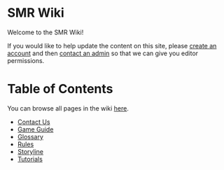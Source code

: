 <!-- TITLE: Home -->
<!-- SUBTITLE: A quick summary of Home -->

# SMR Wiki
Welcome to the SMR Wiki!

If you would like to help update the content on this site, please [create an account](login) and then [contact an admin](contact-us) so that we can give you editor permissions.

# Table of Contents
You can browse all pages in the wiki [here](all).

* [Contact Us](contact-us)
* [Game Guide](game-guide)
* [Glossary](glossary)
* [Rules](rules)
* [Storyline](storyline)
* [Tutorials](tutorials)
